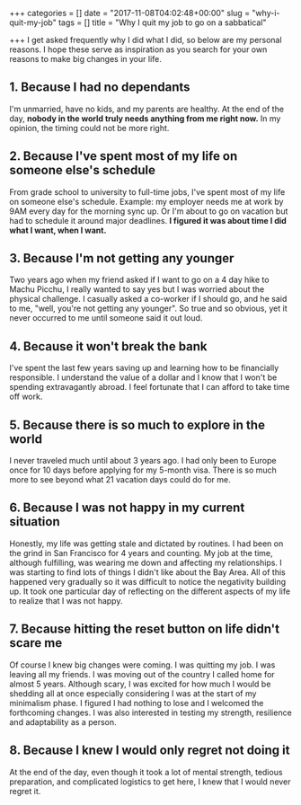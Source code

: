 +++
categories = []
date = "2017-11-08T04:02:48+00:00"
slug = "why-i-quit-my-job"
tags = []
title = "Why I quit my job to go on a sabbatical"

+++
I get asked frequently why I did what I did, so below are my personal reasons. I hope these serve as inspiration as you search for your own reasons to make big changes in your life.

## 1. Because I had no dependants

I'm unmarried, have no kids, and my parents are healthy. At the end of the day, **nobody in the world truly needs anything from me right now.**  In my opinion, the timing could not be more right.

## 2. Because I've spent most of my life on someone else's schedule

From grade school to university to full-time jobs, I've spent most of my life on someone else's schedule. Example: my employer needs me at work by 9AM every day for the morning sync up. Or I'm about to go on vacation but had to schedule it around major deadlines. **I figured it was about time I did what I want, when I want.**

## 3. Because I'm not getting any younger

Two years ago when my friend asked if I want to go on a 4 day hike to Machu Picchu, I really wanted to say yes but I was worried about the physical challenge. I casually asked a co-worker if I should go, and he said to me, "well, you're not getting any younger". So true and so obvious, yet it never occurred to me until someone said it out loud.

## 4. Because it won't break the bank

I've spent the last few years saving up and learning how to be financially responsible. I understand the value of a dollar and I know that I won't be spending extravagantly abroad. I feel fortunate that I can afford to take time off work.

## 5. Because there is so much to explore in the world

I never traveled much until about 3 years ago. I had only been to Europe once for 10 days before applying for my 5-month visa. There is so much more to see beyond what 21 vacation days could do for me.

## 6. Because I was not happy in my current situation

Honestly, my life was getting stale and dictated by routines. I had been on the grind in San Francisco for 4 years and counting. My job at the time, although fulfilling, was wearing me down and affecting my relationships. I was starting to find lots of things I didn't like about the Bay Area. All of this happened very gradually so it was difficult to notice the negativity building up. It took one particular day of reflecting on the different aspects of my life to realize that I was not happy.

## 7. Because hitting the reset button on life didn't scare me

Of course I knew big changes were coming. I was quitting my job. I was leaving all my friends. I was moving out of the country I called home for almost 5 years. Although scary, I was excited for how much I would be shedding all at once especially considering I was at the start of my minimalism phase. I figured I had nothing to lose and I welcomed the forthcoming changes. I was also interested in testing my strength, resilience and adaptability as a person.

## 8. Because I knew I would only regret not doing it

At the end of the day, even though it took a lot of mental strength, tedious preparation, and complicated logistics to get here, I knew that I would never regret it.